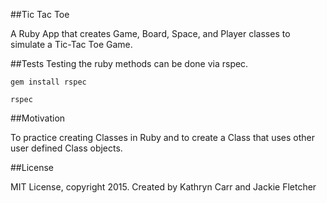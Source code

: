 ##Tic Tac Toe

A Ruby App that creates Game, Board, Space, and Player classes to simulate a
Tic-Tac Toe Game.

##Tests
Testing the ruby methods can be done via rspec.

`gem install rspec`

`rspec`

##Motivation

To practice creating Classes in Ruby and to create a Class that uses other user
defined Class objects.

##License

MIT License, copyright 2015. Created by Kathryn Carr and Jackie Fletcher
